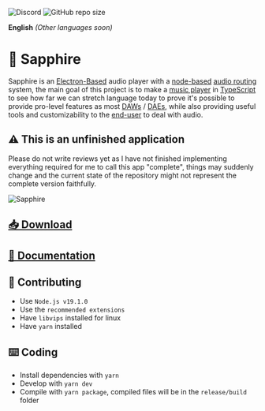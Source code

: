 <!--
<img align="left" src="https://media.discordapp.net/attachments/667464431562653706/1025732056124235826/icon.png?width=128&height=128">
-->

![Discord](https://img.shields.io/discord/804941548637650954?label=Discord&logo=discord&style=flat)
![GitHub repo size](https://img.shields.io/github/repo-size/A-T-O-M-I-X/Sapphire-player?label=Size)

**English**
_(Other languages soon)_

# 💎 Sapphire
Sapphire is an [Electron-Based](https://electronjs.org/) audio player with a [node-based](https://en.wikipedia.org/wiki/Node_graph_architecture) [audio routing](https://en.wikipedia.org/wiki/Audio_signal_flow) system, the main goal of this project is to make a [music player](https://en.wikipedia.org/wiki/Media_player_software) in [TypeScript](https://www.typescriptlang.org/) to see how far we can stretch language today to prove it's possible to provide pro-level features as most [DAWs](https://en.wikipedia.org/wiki/Digital_audio_workstation) / [DAEs](https://en.wikipedia.org/wiki/Audio_editing_software), while also providing useful tools and customizability to the [end-user](https://en.wikipedia.org/wiki/End_user) to deal with audio.

## ⚠️ This is an unfinished application
Please do not write reviews yet as I have not finished implementing everything required for me to call this app "complete", things may suddenly change and the current state of the repository might not represent the complete version faithfully.

![Sapphire](https://cdn.discordapp.com/attachments/864388121219170324/1071752889640427650/Sapphire.png)
## [📥 Download](https://github.com/A-T-O-M-I-X/Sapphire-player/releases)
## [📃 Documentation](https://atomix.one)


## 📝 Contributing
- Use `Node.js v19.1.0`
- Use the `recommended extensions`
- Have `libvips` installed for linux
- Have `yarn` installed

## ⌨️ Coding
- Install dependencies with `yarn`
- Develop with `yarn dev`
- Compile with `yarn package`, compiled files will be in the `release/build` folder
